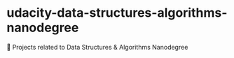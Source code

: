 # udacity-data-structures-algorithms-nanodegree
🔬 Projects related to Data Structures &amp; Algorithms Nanodegree
